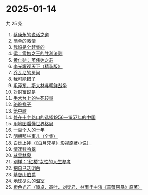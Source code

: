 # 2025-01-14

共 25 条

<!-- BEGIN WEREAD -->
<!-- 最后更新时间 2025-01-14 22:13:48 +0800 -->
1. [蔡康永的说话之道](https://weread.qq.com/web/bookDetail/568324d0813ab9955g01694d)
1. [简单的激情](https://weread.qq.com/web/bookDetail/9ac326f0813ab873ag013f59)
1. [我妈是个赶集的](https://weread.qq.com/web/bookDetail/5bf32280813ab98ddg0152d9)
1. [运：零售之王的胜利法则](https://weread.qq.com/web/bookDetail/1a832f30813ab9941g012c03)
1. [黄仁勋：英伟达之芯](https://weread.qq.com/web/bookDetail/47a32050813ab98e3g013257)
1. [李光耀观天下（精装版）](https://weread.qq.com/web/bookDetail/63c32e90813ab844ag014d47)
1. [乔瓦尼的房间](https://weread.qq.com/web/bookDetail/8ed32d90813ab9950g0163db)
1. [我可能错了](https://weread.qq.com/web/bookDetail/253321f0813ab96fcg010512)
1. [毛泽东、斯大林与朝鲜战争](https://weread.qq.com/web/bookDetail/275320d0813ab98efg019e4a)
1. [对财富说是](https://weread.qq.com/web/bookDetail/70f32870725a11f270fa53d)
1. [手术台上的生死较量](https://weread.qq.com/web/bookDetail/864323c0813ab974cg012352)
1. [骆驼祥子](https://weread.qq.com/web/bookDetail/fd1328207268785dfd1479d)
1. [笼中歌](https://weread.qq.com/web/bookDetail/b5d32f90813ab9902g0126c9)
1. [处在十字路口的选择1956—1957年的中国](https://weread.qq.com/web/bookDetail/94732850813ab98efg018c8c)
1. [用地图看懂世界格局](https://weread.qq.com/web/bookDetail/162322405e44e8162ef696d)
1. [一百个人的十年](https://weread.qq.com/web/bookDetail/4bd32c90813ab98f8g015aee)
1. [明朝那些事儿（全集）](https://weread.qq.com/web/bookDetail/a57325c05c8ed3a57224187)
1. [白烁上神（《白月梵星》影视原著小说）](https://weread.qq.com/web/bookDetail/e3a321a0813ab97bbg017478)
1. [情迷翡冷翠](https://weread.qq.com/web/bookDetail/67a32c00813ab98b0g011c16)
1. [巷里林泉](https://weread.qq.com/web/bookDetail/8d232340813ab9595g01710b)
1. [别样：“红楼”女性的人生参考](https://weread.qq.com/web/bookDetail/7c6329e0813ab986ag015af3)
1. [把自己活明白](https://weread.qq.com/web/bookDetail/02032cd0813ab9352g015dd4)
1. [基督山伯爵](https://weread.qq.com/web/bookDetail/98d327d05d047398d8a6b97)
1. [地球尽头的温室](https://weread.qq.com/web/bookDetail/02432fb0813ab7f34g01377d)
1. [橙色光芒（谭卓、高叶、刘奕君、林雨申主演《蔷薇风暴》原著）](https://weread.qq.com/web/bookDetail/4d532ef071fc19814d5663c)
<!-- END WEREAD -->